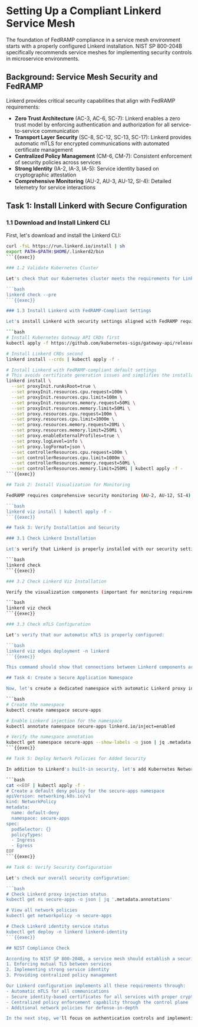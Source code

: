 # Setting Up a Compliant Linkerd Service Mesh

The foundation of FedRAMP compliance in a service mesh environment starts with a properly configured Linkerd installation. NIST SP 800-204B specifically recommends service meshes for implementing security controls in microservice environments.

## Background: Service Mesh Security and FedRAMP

Linkerd provides critical security capabilities that align with FedRAMP requirements:

- **Zero Trust Architecture** (AC-3, AC-6, SC-7): Linkerd enables a zero trust model by enforcing authentication and authorization for all service-to-service communication
- **Transport Layer Security** (SC-8, SC-12, SC-13, SC-17): Linkerd provides automatic mTLS for encrypted communications with automated certificate management
- **Centralized Policy Management** (CM-6, CM-7): Consistent enforcement of security policies across services
- **Strong Identity** (IA-2, IA-3, IA-5): Service identity based on cryptographic attestation
- **Comprehensive Monitoring** (AU-2, AU-3, AU-12, SI-4): Detailed telemetry for service interactions

## Task 1: Install Linkerd with Secure Configuration

### 1.1 Download and Install Linkerd CLI

First, let's download and install the Linkerd CLI:

```bash
curl -fsL https://run.linkerd.io/install | sh
export PATH=$PATH:$HOME/.linkerd2/bin
```{{exec}}

### 1.2 Validate Kubernetes Cluster

Let's check that our Kubernetes cluster meets the requirements for Linkerd:

```bash
linkerd check --pre
```{{exec}}

### 1.3 Install Linkerd with FedRAMP-Compliant Settings

Let's install Linkerd with security settings aligned with FedRAMP requirements:

```bash
# Install Kubernetes Gateway API CRDs first
kubectl apply -f https://github.com/kubernetes-sigs/gateway-api/releases/download/v1.0.0/standard-install.yaml

# Install Linkerd CRDs second
linkerd install --crds | kubectl apply -f -

# Install Linkerd with FedRAMP-compliant default settings
# This avoids certificate generation issues and simplifies the installation
linkerd install \
  --set proxyInit.runAsRoot=true \
  --set proxyInit.resources.cpu.request=100m \
  --set proxyInit.resources.cpu.limit=100m \
  --set proxyInit.resources.memory.request=50Mi \
  --set proxyInit.resources.memory.limit=50Mi \
  --set proxy.resources.cpu.request=100m \
  --set proxy.resources.cpu.limit=1000m \
  --set proxy.resources.memory.request=20Mi \
  --set proxy.resources.memory.limit=250Mi \
  --set proxy.enableExternalProfiles=true \
  --set proxy.logLevel=info \
  --set proxy.logFormat=json \
  --set controllerResources.cpu.request=100m \
  --set controllerResources.cpu.limit=1000m \
  --set controllerResources.memory.request=50Mi \
  --set controllerResources.memory.limit=250Mi | kubectl apply -f -
```{{exec}}

## Task 2: Install Visualization for Monitoring

FedRAMP requires comprehensive security monitoring (AU-2, AU-12, SI-4). Let's set up the Linkerd visualization extension:

```bash
linkerd viz install | kubectl apply -f -
```{{exec}}

## Task 3: Verify Installation and Security

### 3.1 Check Linkerd Installation

Let's verify that Linkerd is properly installed with our security settings:

```bash
linkerd check
```{{exec}}

### 3.2 Check Linkerd Viz Installation

Verify the visualization components (important for monitoring requirements in FedRAMP):

```bash
linkerd viz check
```{{exec}}

### 3.3 Check mTLS Configuration

Let's verify that our automatic mTLS is properly configured:

```bash
linkerd viz edges deployment -n linkerd
```{{exec}}

This command should show that connections between Linkerd components are secured with mTLS.

## Task 4: Create a Secure Application Namespace

Now, let's create a dedicated namespace with automatic Linkerd proxy injection enabled:

```bash
# Create the namespace
kubectl create namespace secure-apps

# Enable Linkerd injection for the namespace
kubectl annotate namespace secure-apps linkerd.io/inject=enabled

# Verify the namespace annotation
kubectl get namespace secure-apps --show-labels -o json | jq .metadata.annotations
```{{exec}}

## Task 5: Deploy Network Policies for Added Security

In addition to Linkerd's built-in security, let's add Kubernetes NetworkPolicies for another layer of security:

```bash
cat <<EOF | kubectl apply -f -
# Create a default deny policy for the secure-apps namespace
apiVersion: networking.k8s.io/v1
kind: NetworkPolicy
metadata:
  name: default-deny
  namespace: secure-apps
spec:
  podSelector: {}
  policyTypes:
  - Ingress
  - Egress
EOF
```{{exec}}

## Task 6: Verify Security Configuration

Let's check our overall security configuration:

```bash
# Check Linkerd proxy injection status
kubectl get ns secure-apps -o json | jq '.metadata.annotations'

# View all network policies
kubectl get networkpolicy -n secure-apps

# Check Linkerd identity service status
kubectl get deploy -n linkerd linkerd-identity
```{{exec}}

## NIST Compliance Check

According to NIST SP 800-204B, a service mesh should establish a security perimeter by:
1. Enforcing mutual TLS between services
2. Implementing strong service identity
3. Providing centralized policy management

Our Linkerd configuration implements all these requirements through:
- Automatic mTLS for all communications
- Secure identity-based certificates for all services with proper crypto materials
- Centralized policy enforcement capability through the control plane
- Additional network policies for defense-in-depth

In the next step, we'll focus on authentication controls and implementing more granular authorization policies in alignment with FedRAMP requirements.